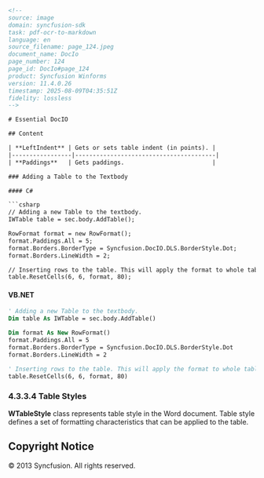 ```html
<!-- 
source: image
domain: syncfusion-sdk
task: pdf-ocr-to-markdown
language: en
source_filename: page_124.jpeg
document_name: DocIo
page_number: 124
page_id: DocIo#page_124
product: Syncfusion Winforms
version: 11.4.0.26
timestamp: 2025-08-09T04:35:51Z
fidelity: lossless
-->

# Essential DocIO

## Content

| **LeftIndent** | Gets or sets table indent (in points). |
|-----------------|----------------------------------------|
| **Paddings**   | Gets paddings.                         |

### Adding a Table to the Textbody

#### C#

```csharp
// Adding a new Table to the textbody.
IWTable table = sec.body.AddTable();

RowFormat format = new RowFormat();
format.Paddings.All = 5;
format.Borders.BorderType = Syncfusion.DocIO.DLS.BorderStyle.Dot;
format.Borders.LineWidth = 2;

// Inserting rows to the table. This will apply the format to whole table
table.ResetCells(6, 6, format, 80);
```

#### VB.NET

```vb
' Adding a new Table to the textbody.
Dim table As IWTable = sec.body.AddTable()

Dim format As New RowFormat()
format.Paddings.All = 5
format.Borders.BorderType = Syncfusion.DocIO.DLS.BorderStyle.Dot
format.Borders.LineWidth = 2

' Inserting rows to the table. This will apply the format to whole table
table.ResetCells(6, 6, format, 80)
```

### 4.3.3.4 Table Styles

**WTableStyle** class represents table style in the Word document. Table style defines a set of formatting characteristics that can be applied to the table.

## Copyright Notice

© 2013 Syncfusion. All rights reserved.

<!-- tags: [DocIO, Table Styles, WTableStyle, Syncfusion Winforms, DocIO, 11.4.0.26] keywords: [RowFormat, ResetCells, Table Styles, WTableStyle, Essential DocIO] -->
```